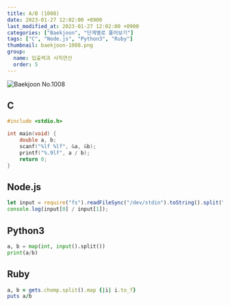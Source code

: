 ```yaml
---
title: A/B (1008)
date: 2023-01-27 12:02:00 +0900
last_modified_at: 2023-01-27 12:02:00 +0900
categories: ["Baekjoon", "단계별로 풀어보기"]
tags: ["C", "Node.js", "Python3", "Ruby"]
thumbnail: baekjoon-1008.png
group:
  name: 입출력과 사칙연산
  order: 5
---
```


![Baekjoon No.1008](baekjoon-1008.png)

## C
```c
#include <stdio.h>

int main(void) {
	double a, b;
	scanf("%lf %lf", &a, &b);
	printf("%.9lf", a / b);
	return 0;
}
```

## Node.js
```javascript
let input = require("fs").readFileSync("/dev/stdin").toString().split(" ").map(x => parseInt(x));
console.log(input[0] / input[1]);
```

## Python3
```python
a, b = map(int, input().split())
print(a/b)
```

## Ruby
```ruby
a, b = gets.chomp.split().map {|i| i.to_f}
puts a/b
```
